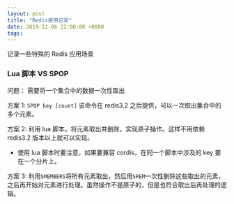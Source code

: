 ```yaml
---
layout: post
title: "Redis使用记录"
date: 2019-12-06 22:00:00 +0800
tags:
---
```


记录一些特殊的 Redis 应用场景

### Lua 脚本 VS SPOP

问题：
需要将一个集合中的数据一次性取出

方案 1:
`SPOP key [count]`
该命令在 redis3.2 之后提供，可以一次取出集合中的多个元素。

方案 2:
利用 lua 脚本，将元素取出并删除，实现原子操作。这样不用依赖 redis3.2 版本以上就可以实现。

- 使用 lua 脚本时要注意，如果要兼容 cordis，在同一个脚本中涉及的 key 要在一个分片上。

方案 3:
利用`SMEMBERS`将所有元素取出，然后用`SREM`一次性删除这些取出的元素，之后再开始对元素进行处理。虽然操作不是原子的，但是也符合取出后再处理的逻辑。
